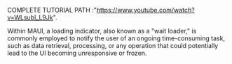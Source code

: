 COMPLETE TUTORIAL PATH :"https://www.youtube.com/watch?v=WLsubl_L9Jk".


Within MAUI, a loading indicator, also known as a "wait loader," is commonly employed to notify the user of an ongoing time-consuming task, such as data retrieval, processing, or any operation that could potentially lead to the UI becoming unresponsive or frozen.
